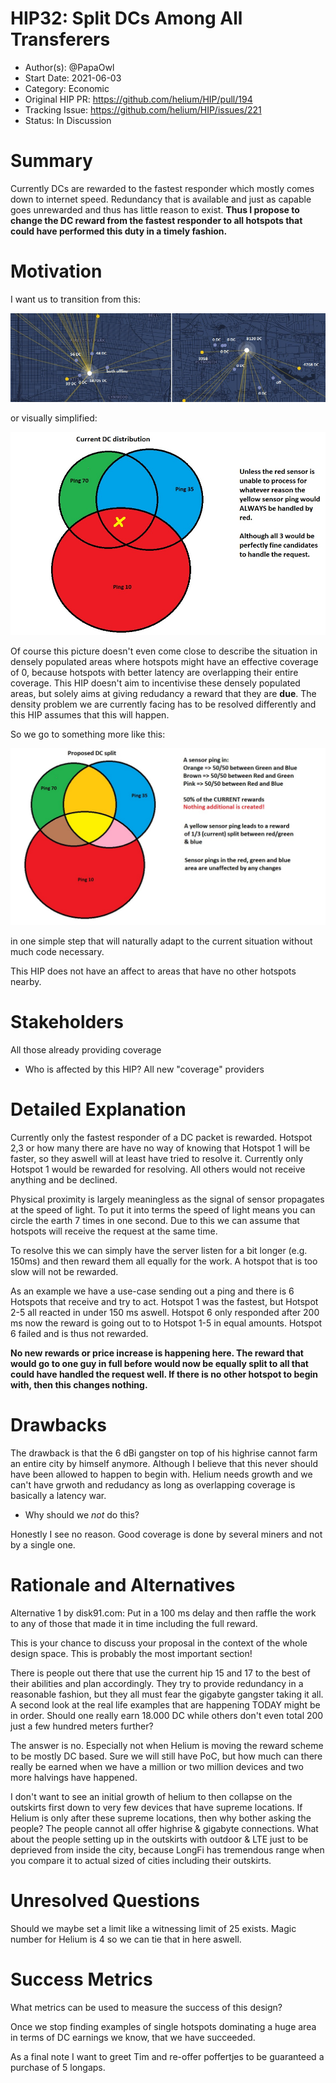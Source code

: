 # HIP32: Split DCs Among All Transferers

- Author(s): @PapaOwl
- Start Date: 2021-06-03
- Category: Economic
- Original HIP PR: <https://github.com/helium/HIP/pull/194>
- Tracking Issue: <https://github.com/helium/HIP/issues/221>
- Status: In Discussion

# Summary

Currently DCs are rewarded to the fastest responder which mostly comes down to internet speed. Redundancy that is available and just as capable goes unrewarded and thus has little reason to exist.
**Thus I propose to change the DC reward from the fastest responder to all hotspots that could have performed this duty in a timely fashion.**

# Motivation

I want us to transition from this:

![Real Example](./0032-split-dcs/Real_Example.jpg)

or visually simplified:

![Current DC Split](./0032-split-dcs/Current_Split.jpg)

Of course this picture doesn't even come close to describe the situation in densely populated areas where hotspots might have an effective coverage of 0, because hotspots with better latency are overlapping their entire coverage. This HIP doesn't aim to incentivise these densely populated areas, but solely aims at giving redudancy a reward that they are **due**. The density problem we are currently facing has to be resolved differently and this HIP assumes that this will happen.

So we go to something more like this:

![Proposed DC Split](./0032-split-dcs/Proposed_Split.jpg)

in one simple step that will naturally adapt to the current situation without much code necessary.

This HIP does not have an affect to areas that have no other hotspots nearby.

# Stakeholders
All those already providing coverage
- Who is affected by this HIP?
All new "coverage" providers

# Detailed Explanation

Currently only the fastest responder of a DC packet is rewarded. Hotspot 2,3 or how many there are have no way of knowing that Hotspot 1 will be faster, so they aswell will at least have tried to resolve it. Currently only Hotspot 1 would be rewarded for resolving. All others would not receive anything and be declined.

Physical proximity is largely meaningless as the signal of sensor propagates at the speed of light. To put it into terms the speed of light means you can circle the earth 7 times in one second. Due to this we can assume that hotspots will receive the request at the same time.

To resolve this we can simply have the server listen for a bit longer (e.g. 150ms) and then reward them all equally for the work. A hotspot that is too slow will not be rewarded.

As an example we have a use-case sending out a ping and there is 6 Hotspots that receive and try to act. Hotspot 1 was the fastest, but Hotspot 2-5 all reacted in under 150 ms aswell. Hotspot 6 only responded after 200 ms now the reward is going out to to Hotspot 1-5 in equal amounts. Hotspot 6 failed and is thus not rewarded.

**No new rewards or price increase is happening here. The reward that would go to one guy in full before would now be equally split to all that could have handled the request well. If there is no other hotspot to begin with, then this changes nothing.**

# Drawbacks

The drawback is that the 6 dBi gangster on top of his highrise cannot farm an entire city by himself anymore. Although I believe that this never should have been allowed to happen to begin with. Helium needs growth and we can't have grwoth and redudancy as long as overlapping coverage is basically a latency war.

- Why should we *not* do this?

Honestly I see no reason. Good coverage is done by several miners and not by a single one.

# Rationale and Alternatives
Alternative 1 by disk91.com: Put in a 100 ms delay and then raffle the work to any of those that made it in time including the full reward.

This is your chance to discuss your proposal in the context of the whole design
space. This is probably the most important section!

There is people out there that use the current hip 15 and 17 to the best of their abilities and plan accordingly. They try to provide redundancy in a reasonable fashion, but they all must fear the gigabyte gangster taking it all. A second look at the real life examples that are happening TODAY might be in order. Should one really earn 18.000 DC while others don't even total 200 just a few hundred meters further?

The answer is no. Especially not when Helium is moving the reward scheme to be mostly DC based. Sure we will still have PoC, but how much can there really be earned when we have a million or two million devices and two more halvings have happened.

I don't want to see an initial growth of helium to then collapse on the outskirts first down to very few devices that have supreme locations. If Helium is only after these supreme locations, then why bother asking the people? The people cannot all offer highrise & gigabyte connections. What about the people setting up in the outskirts with outdoor & LTE just to be deprieved from inside the city, because LongFi has tremendous range when you compare it to actual sized of cities including their outskirts.

# Unresolved Questions

Should we maybe set a limit like a witnessing limit of 25 exists. Magic number for Helium is 4 so we can tie that in here aswell.

# Success Metrics

What metrics can be used to measure the success of this design?

Once we stop finding examples of single hotspots dominating a huge area in terms of DC earnings we know, that we have succeeded.

As a final note I want to greet Tim and re-offer poffertjes to be guaranteed a purchase of 5 longaps.
